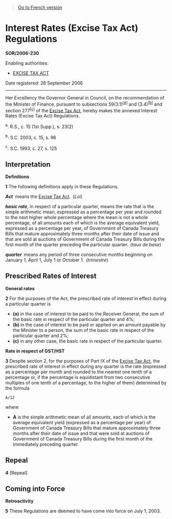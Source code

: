 > [Go to French version](/fr/Règlements/Décrets,%20ordonnances%20et%20règlements%20statutaires/2006/230.md)

# Interest Rates (Excise Tax Act) Regulations

**SOR/2006-230**

Enabling authorities: 
- [EXCISE TAX ACT](/en/Acts/Revised%20Statutes%20of%20Canada/E/E-15.md)

Date registered: 28 September 2006

----------

Her Excellency the Governor General in Council, on the recommendation of the Minister of Finance, pursuant to subsections 59(3.1)<sup><a href='#footnotea_e'>[a]</a></sup> and (3.4)<sup><a href='#footnoteb_e'>[b]</a></sup> and section 277<sup><a href='#footnotec_e'>[c]</a></sup> of the [Excise Tax Act](/en/Acts/Revised%20Statutes%20of%20Canada/E/E-15.md), hereby makes the annexed Interest Rates (Excise Tax Act) Regulations.

<a name='footnotea_e'><sup>a</sup></a>: R.S., c. 15 (1st Supp.), s. 23(2)<br />

<a name='footnoteb_e'><sup>b</sup></a>: S.C. 2003, c. 15, s. 96<br />

<a name='footnotec_e'><sup>c</sup></a>: S.C. 1993, c. 27, s. 125<br />




## Interpretation



**Definitions**

**1** The following definitions apply in these Regulations.

***Act*** means the [Excise Tax Act](/en/Acts/Revised%20Statutes%20of%20Canada/E/E-15.md). (*Loi*)

***basic rate***, in respect of a particular quarter, means the rate that is the simple arithmetic mean, expressed as a percentage per year and rounded to the next higher whole percentage where the mean is not a whole percentage, of all amounts each of which is the average equivalent yield, expressed as a percentage per year, of Government of Canada Treasury Bills that mature approximately three months after their date of issue and that are sold at auctions of Government of Canada Treasury Bills during the first month of the quarter preceding the particular quarter. (*taux de base*)

***quarter*** means any period of three consecutive months beginning on January 1, April 1, July 1 or October 1. (*trimestre*)




## Prescribed Rates of Interest



**General rates**

**2** For the purposes of the Act, the prescribed rate of interest in effect during a particular quarter is
- **(a)** in the case of interest to be paid to the Receiver General, the sum of the basic rate in respect of the particular quarter and 4%;
- **(b)** in the case of interest to be paid or applied on an amount payable by the Minister to a person, the sum of the basic rate in respect of the particular quarter and 2%;
- **(c)** in any other case, the basic rate in respect of the particular quarter.




**Rate in respect of GST/HST**

**3** Despite section 2, for the purposes of Part IX of the [Excise Tax Act](/en/Acts/Revised%20Statutes%20of%20Canada/E/E-15.md), the prescribed rate of interest in effect during any quarter is the rate (expressed as a percentage per month and rounded to the nearest one tenth of a percentage or, if the percentage is equidistant from two consecutive multiples of one tenth of a percentage, to the higher of them) determined by the formula
```
A/12
```
where
- **A** is the simple arithmetic mean of all amounts, each of which is the average equivalent yield (expressed as a percentage per year) of Government of Canada Treasury Bills that mature approximately three months after their date of issue and that were sold at auctions of Government of Canada Treasury Bills during the first month of the immediately preceding quarter.




## Repeal


**4** [Repeal]




## Coming into Force



**Retroactivity**

**5** These Regulations are deemed to have come into force on July 1, 2003.


